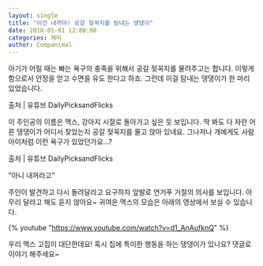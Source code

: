 ```yaml
---
layout: single
title: "이건 내꺼야! 공갈 젖꼭지를 탐내는 댕댕이"
date: 2018-01-01 12:00:00
categories: 재미
author: Companimal
---
```


아기가 어릴 때는 빠는 욕구의 충족을 위해서 공갈 젖꼭지를 물려주고는 합니다. 이렇게 함으로서 안정을 얻고 수면을 유도 한다고 하죠. 그런데 이걸 탐내는 댕댕이가 한 마리 있었습니다.

출처 | 유튜브 DailyPicksandFlicks

이 주인공의 이름은 맥스, 강아지 시절로 돌아가고 싶은 듯 보입니다. 딱 봐도 다 자란 어른 댕댕이가 어디서 찾았는지 공갈 젖꼭지를 물고 앉아 있네요. 그나저나 개에게도 사람 아이처럼 이런 욕구가 있었던가요...?

출처 | 유튜브 DailyPicksandFlicks

"아니 내꺼라고"

주인이 발견하고 다시 돌려달라고 요구하자 앞발로 연거푸 거절의 의사를 보입니다. 아무리 달라고 해도 듣지 않아요~ 귀여운 맥스의 모습은 아래의 영상에서 보실 수 있습니다.

{% youtube "https://www.youtube.com/watch?v=d1_AnAufknQ" %}

우리 맥스 고집이 대단한데요! 혹시 집에 특이한 행동을 하는 댕댕이가 있나요? 댓글로 이야기 해주세요~
